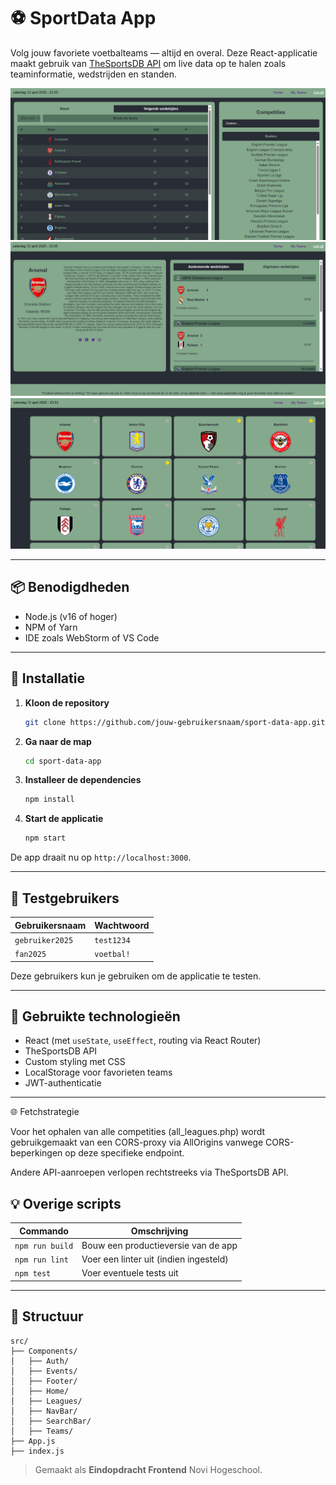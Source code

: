 # ⚽ SportData App

Volg jouw favoriete voetbalteams — altijd en overal. Deze React-applicatie maakt gebruik van [TheSportsDB API](https://www.thesportsdb.com) om live data op te halen zoals teaminformatie, wedstrijden en standen.

![Homepagina](./src/Screenshots/Home/ScreenshotFrondend.png)
![TeamsDetails](./src/Screenshots/TeamsDetails/ScreenshotFrondend(3).png)
![TeamsList](./src/Screenshots/TeamsList/ScreenshotFrondend(2).png)

---

## 📦 Benodigdheden

- Node.js (v16 of hoger)
- NPM of Yarn
- IDE zoals WebStorm of VS Code

---

## 🚀 Installatie

1. **Kloon de repository**
   ```bash
   git clone https://github.com/jouw-gebruikersnaam/sport-data-app.git
   ```

2. **Ga naar de map**
   ```bash
   cd sport-data-app
   ```

3. **Installeer de dependencies**
   ```bash
   npm install
   ```

4. **Start de applicatie**
   ```bash
   npm start
   ```

De app draait nu op `http://localhost:3000`.

---

## 👥 Testgebruikers

| Gebruikersnaam  | Wachtwoord |
|-----------------|------------|
| `gebruiker2025` | `test1234` |
| `fan2025`       | `voetbal!` |

Deze gebruikers kun je gebruiken om de applicatie te testen.

---

## 🧩 Gebruikte technologieën

- React (met `useState`, `useEffect`, routing via React Router)
- TheSportsDB API
- Custom styling met CSS
- LocalStorage voor favorieten teams
- JWT-authenticatie

---
🌐 Fetchstrategie

Voor het ophalen van alle competities (all_leagues.php) wordt gebruikgemaakt van een CORS-proxy via AllOrigins vanwege CORS-beperkingen op deze specifieke endpoint.

Andere API-aanroepen verlopen rechtstreeks via TheSportsDB API.

## 💡 Overige scripts

| Commando         | Omschrijving                       |
|------------------|------------------------------------|
| `npm run build`  | Bouw een productieversie van de app |
| `npm run lint`   | Voer een linter uit (indien ingesteld) |
| `npm test`       | Voer eventuele tests uit           |

---

## 📂 Structuur

```
src/
├── Components/
│   ├── Auth/
│   ├── Events/
│   ├── Footer/
│   ├── Home/
│   ├── Leagues/
│   ├── NavBar/
│   ├── SearchBar/
│   ├── Teams/
├── App.js
├── index.js
```


> Gemaakt als **Eindopdracht Frontend** Novi Hogeschool.